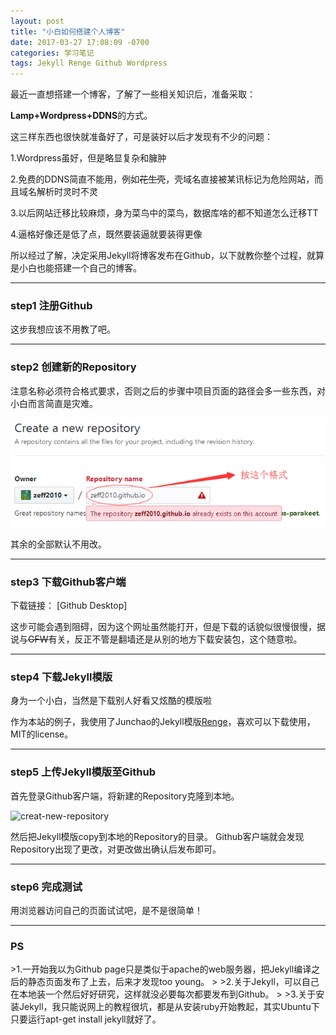 ```yaml
---
layout: post
title: "小白如何搭建个人博客"
date: 2017-03-27 17:08:09 -0700
categories: 学习笔记
tags: Jekyll Renge Github Wordpress
---
```


最近一直想搭建一个博客，了解了一些相关知识后，准备采取：

**Lamp+Wordpress+DDNS**的方式。

这三样东西也很快就准备好了，可是装好以后才发现有不少的问题：

1.Wordpress虽好，但是略显复杂和臃肿

2.免费的DDNS简直不能用，例如~~花生壳~~，壳域名直接被某讯标记为危险网站，而且域名解析时灵时不灵

3.以后网站迁移比较麻烦，身为菜鸟中的菜鸟，数据库啥的都不知道怎么迁移TT

4.逼格好像还是低了点，既然要装逼就要装得更像

所以经过了解，决定采用Jekyll将博客发布在Github，以下就教你整个过程，就算是小白也能搭建一个自己的博客。

---
<h3>step1 注册Github</h3>
这步我想应该不用教了吧。

---
<h3>step2 创建新的Repository</h3>
注意名称必须符合格式要求，否则之后的步骤中项目页面的路径会多一些东西，对小白而言简直是灾难。

![creat-new-repository](/images/creat-new-repository.png)

其余的全部默认不用改。

---
<h3>step3 下载Github客户端</h3>
下载链接： [Github Desktop]

这步可能会遇到阻碍，因为这个网址虽然能打开，但是下载的话貌似很慢很慢，据说与~~GFW~~有关，反正不管是翻墙还是从别的地方下载安装包，这个随意啦。

---
<h3>step4 下载Jekyll模版</h3>
身为一个小白，当然是下载别人好看又炫酷的模版啦

作为本站的例子，我使用了Junchao的Jekyll模版<a href="https://github.com/billyfish152/Renge">Renge</a>，喜欢可以下载使用，MIT的license。

---
<h3>step5 上传Jekyll模版至Github</h3>
首先登录Github客户端，将新建的Repository克隆到本地。

![creat-new-repository](clone-repository-to-local.png)

然后把Jekyll模版copy到本地的Repository的目录。
Github客户端就会发现Repository出现了更改，对更改做出确认后发布即可。

---
<h3>step6 完成测试</h3>
用浏览器访问自己的页面试试吧，是不是很简单！

---
<h3>PS</h3>
>1.一开始我以为Github page只是类似于apache的web服务器，把Jekyll编译之后的静态页面发布了上去，后来才发现too young。
>
>2.关于Jekyll，可以自己在本地装一个然后好好研究，这样就没必要每次都要发布到Github。
>
>3.关于安装Jekyll，我只能说网上的教程很坑，都是从安装ruby开始教起，其实Ubuntu下只要运行apt-get install jekyll就好了。

[Github Desktop]: https://desktop.github.com/